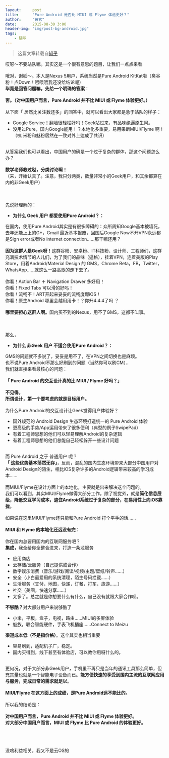 ```yaml
---
layout:     post
title:      "Pure Android 是否比 MIUI 或 Flyme 体验更好？"
author:     "黄玄"
date:       2015-08-30 3:00
header-img: "img/post-bg-android.jpg"
tags:
    - 随写
---
```


> 这篇文章转载自[知乎](http://www.zhihu.com/question/25104721/answer/30108886)


<div>
哎呀～不要站队嘛。其实这是一个很有意思的题目，让我们一点点来看<br><br>哦对，谢妖～。本人是Nexus 5用户，系统当然是Pure Android KitKat啦（臭谷粉！点Down！喂喂喂我还没给结论呢）<br><b>毕竟是回答问题嘛，先给一个明确的答案</b>：<br><br><b>否。（</b><b>对中国用户而言，Pure Android 并不比 MIUI 或 Flyme 体验更好。</b><b>）<!-- more --></b><br><br>从下面「 居然比关注数还多」的回答中，就可以看出大家都是急于站队的样子：<br><ul><li>Google Service！翻墙很轻松好吗！Geek站过来，有品味绝逼原生阿。</li><li>没用过Pure，国内Google能用！？本地化多重要，易用果断MIUI/Flyme 啊！（咦 米粉和魅粉居然在一致对外上达成了共识）</li></ul><br>从答案我们也可以看出，中国用户的确是一个过于复杂的群体，那这个问题怎么办？<br><br><b>数学老师教过哒，分类讨论啊！</b><br>（来，开始认真了。注意，我只分两类，数量非常小的Geek用户，和其余都算在内的非Geek用户）<br><br><br><br>先说好理解的：<br><ul><li><b>为什么 Geek 用户 都爱使用Pure Android？：</b></li></ul>在国内，使用Pure Android其实是有很多障碍的：众所周知Google基本被墙死，去年还能上上的G+，Gmail 最近基本报废，回国后Google Now不开VPN永远都是Sign error或者No internet connection……那干嘛还用？<br><br><b>因为这群人是Geek呀！</b>这群谷粉、安卓粉、IT科技粉、设计师、工程师们，这群充满技术情节的人儿们，为了我们的品味（逼格），挂着VPN，连着美版的Play Store，用着Android/Material Design 的 GMS，Chrome Beta，FB，Twitter，WhatsApp……就这么一路高歌的走下去了。<br><br>你看！Action Bar ＋ Navigation Drawer 多好用！<br>你看！Fixed Tabs 可以滑的好吗！<br>你看！流畅不！ART开起来妥妥的流畅度爆iOS！<br>你看！原生Android 哪里会越用用卡！？你升4.4.4了吗 ？<br><br><b>哪里要担心这群人啊。</b>国内买不到的Nexus，用不了GMS，这都不叫事。<br><br><br><br>那么，<br><ul><li><b>为什么 非Geek 用户 不适合使用Pure Android？：</b></li></ul>GMS的问题就不多说了，妥妥是用不了，在VPN之间切换也是麻烦。<br>也不说Pure Android不那么好刷到的问题（当然你可以刷CM），<br>我们就直接来看最核心的问题：<br><br><b>「 Pure Android 的交互设计真的比 MIUI / Flyme 好吗？」<br></b><br><b>不见得。</b><br><b>所谓设计，第一个要考虑的就是目标用户。</b><br><br>为什么Pure Android的交互设计让Geek觉得用户体验好？<br><ul><li>国外规范的 Android Design 生态环境打造统一的 Pure Android 体验</li><li>更高级的手势/App运用带来了很多便利（典型的例子SwipePad）</li><li>有着工程师思想的他们可以轻易理解Android的复杂逻辑</li><li>有着工程师思想的他们总能自己轻松躲开一些设计问题</li></ul><br>而 Pure Android 之于 普通用户 呢？<br><b>「 这些优势基本荡然无存」</b>，反而，混乱的国内生态环境带来大部分中国用户对Android Design的陌生，相比iOS复杂许多的Android逻辑带来较高的学习成本……<br><br>而MIUI/Flyme在设计方面上的本地化，主要就是出来解决这个问题的。<br>我们可以看到，其实MIUI/Flyme做得大部分工作，除了视觉外，就是<b>简化信息层级，降低交互学习成本，遮住Android系统过于复杂的部分，在易用性上向iOS靠拢</b>。<br><br>如果说在这里MIUI/Flyme还只能和Pure Android 打个平手的话……<br><br><b>MIUI 和 Flyme 的本地化还远没有完：</b><br><br>你在国内总要用国内的互联网服务吧？<br><b>集成，</b>我全给你全整合进来，打造一条龙服务<br><ul><li>应用商店<br></li><li>云存储/云服务（自己提供或合作）<br></li><li>数字娱乐消费（音乐/游戏/阅读/视频/主题/壁纸/铃声……）<br></li><li>安全（小白最爱用的系统清理，陌生号码拦截……）<br></li><li>生活服务（支付，地图，快递，订餐，打车，旅游……）<br></li><li>社交（美图，快速分享……）<br></li><li>太多了。总之就是你想要什么有什么，自己没有就跟大家合作呗。<br></li></ul><b>不够酷？</b>对大部分用户来说够酷了<br><ul><li>小米，平板，盒子，电视，路由……MIUI的多屏体验</li><li>魅族，联合智能硬件，手表飞机插座……Connect to Meizu</li></ul><b>渠道成本低（不是指价格）</b>。这个其实也相当重要<br><ul><li>容易刷到，适配机子广，稳定。</li><li>国内买得到，线下甚至有体验店，可以教你用呀什么的。</li></ul><br>更何况，对于大部分非Geek用户，手机虽不再只是当年的通讯工具那么简单，但充其量也就是一个智能电子设备而已。<b>能方便快速的享受到国内主流的互联网应用与服务，完成日常的需求就足以</b>。<br><br><b>MIUI/Flyme 在这方面上的成绩，是Pure Android远不能比的。</b><br><br>所以我的结论是：<br><br><b>对中国用户而言，Pure Android 并不比 MIUI 或 Flyme 体验更好。</b><br><b>对大部分中国用户而言，MIUI 或 Flyme 比 </b><b>Pure Android 的</b><b>体验更好。</b><br><br><br><br><br>没啥利益相关，我又不是云OS的

</div>